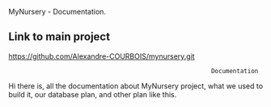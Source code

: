 MyNursery - Documentation.

## Link to main project
https://github.com/Alexandre-COURBOIS/mynursery.git
                                                              
                                                            Documentation
                                                            
Hi there is, all the documentation about MyNursery project, what we used to build it, our database plan, and other plan like this.
                                                        

